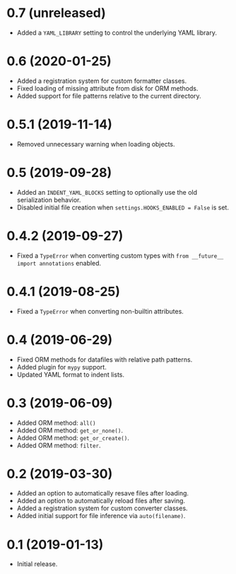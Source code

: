 # 0.7 (unreleased)

- Added a `YAML_LIBRARY` setting to control the underlying YAML library.

# 0.6 (2020-01-25)

- Added a registration system for custom formatter classes.
- Fixed loading of missing attribute from disk for ORM methods.
- Added support for file patterns relative to the current directory.

# 0.5.1 (2019-11-14)

- Removed unnecessary warning when loading objects.

# 0.5 (2019-09-28)

- Added an `INDENT_YAML_BLOCKS` setting to optionally use the old serialization behavior.
- Disabled initial file creation when `settings.HOOKS_ENABLED = False` is set.

# 0.4.2 (2019-09-27)

- Fixed a `TypeError` when converting custom types with `from __future__ import annotations` enabled.

# 0.4.1 (2019-08-25)

- Fixed a `TypeError` when converting non-builtin attributes.

# 0.4 (2019-06-29)

- Fixed ORM methods for datafiles with relative path patterns.
- Added plugin for `mypy` support.
- Updated YAML format to indent lists.

# 0.3 (2019-06-09)

- Added ORM method: `all()`
- Added ORM method: `get_or_none()`.
- Added ORM method: `get_or_create()`.
- Added ORM method: `filter`.

# 0.2 (2019-03-30)

- Added an option to automatically resave files after loading.
- Added an option to automatically reload files after saving.
- Added a registration system for custom converter classes.
- Added initial support for file inference via `auto(filename)`.

# 0.1 (2019-01-13)

- Initial release.
